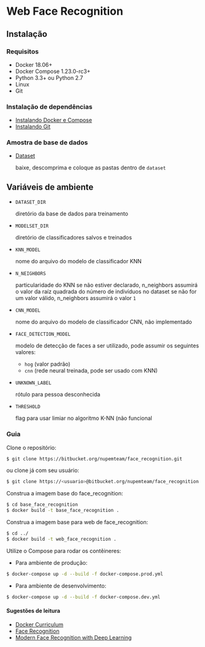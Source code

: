 # Web Face Recognition

## Instalação

### Requisitos
  * Docker 18.06+
  * Docker Compose 1.23.0-rc3+
  * Python 3.3+ ou Python 2.7
  * Linux
  * Git

### Instalação de dependências
  * [Instalando Docker e Compose](https://gist.github.com/pedrohenriquebr/5c0676e74ade52d1e8ae676835dccb08)
  * [Instalando Git](https://git-scm.com/book/pt-br/v1/Primeiros-passos-Instalando-Git)


### Amostra de base de dados
  * [Dataset](https://drive.google.com/drive/folders/1QcVSeMT2tGXO-oMZkyBhuDGqBgmXRBmh?usp=sharing)
  
    baixe, descomprima e coloque as pastas dentro de `dataset`

## Variáveis de ambiente 
  
  * `DATASET_DIR` 
  
    diretório da base de dados para treinamento

  * `MODELSET_DIR` 
  
    diretório de classificadores salvos e treinados

  * `KNN_MODEL` 
  
    nome do arquivo do modelo de classificador KNN 
    
  * `N_NEIGHBORS`
  
    particularidade do KNN se não estiver declarado, n_neighbors assumirá o 
    valor da raíz quadrada do número de indivíduos no dataset
se não for um valor válido, n_neighbors assumirá
o valor `1` 

  * `CNN_MODEL`
    
    nome do arquivo do modelo de classificador CNN, não implementado

  * `FACE_DETECTION_MODEL`
  
    modelo de detecção de faces a ser utilizado, pode assumir os seguintes valores:
    - `hog` (valor padrão)
    - `cnn` (rede neural treinada, pode ser usado com KNN)

  * `UNKNOWN_LABEL`
  
    rótulo para pessoa desconhecida

  * `THRESHOLD`

    flag para usar limiar no algoritmo K-NN (não funcional

### Guia
Clone o repositório: 
```bash 
$ git clone https://bitbucket.org/nupemteam/face_recognition.git
```
ou clone já com seu usuário:
```bash
$ git clone https://<usuario>@bitbucket.org/nupemteam/face_recognition.git
```
Construa a imagem base do face_recognition:
```bash
$ cd base_face_recognition
$ docker build -t base_face_recognition .
```

Construa a imagem base para web de face_recognition:
```bash
$ cd ../
$ docker build -t web_face_recognition . 
```

Utilize o Compose para rodar os contêineres:
* Para ambiente de produção:
```bash
$ docker-compose up -d --build -f docker-compose.prod.yml
```
* Para ambiente de desenvolvimento:
```bash
$ docker-compose up -d --build -f docker-compose.dev.yml
```

#### Sugestões de leitura
* [Docker Curriculum](https://docker-curriculum.com/)
* [Face Recognition](https://github.com/ageitgey/face_recognition)
* [Modern Face Recognition with Deep Learning](https://medium.com/@ageitgey/machine-learning-is-fun-part-4-modern-face-recognition-with-deep-learning-c3cffc121d78)
  

